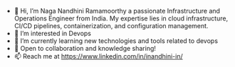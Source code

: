 - 👋 Hi, I’m Naga Nandhini Ramamoorthy a passionate Infrastructure and Operations Engineer from India. My expertise lies in cloud infrastructure, CI/CD pipelines, containerization, and configuration management.
- 👀 I’m interested in Devops
- 🌱 I’m currently learning new technologies and tools related to devops
- 💞️ Open to collaboration and knowledge sharing!
- 📫 Reach me at https://www.linkedin.com/in/inandhini-in/


<!---
r-nands/r-nands is a ✨ special ✨ repository because its `README.md` (this file) appears on your GitHub profile.
You can click the Preview link to take a look at your changes.
--->
